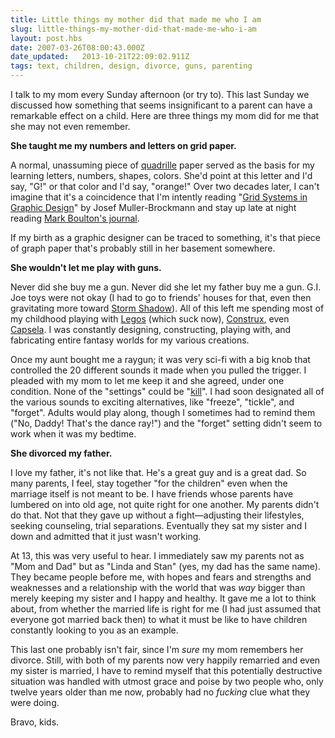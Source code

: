 ```yaml
---
title: Little things my mother did that made me who I am
slug: little-things-my-mother-did-that-made-me-who-i-am
layout: post.hbs
date: 2007-03-26T08:00:43.000Z
date_updated:   2013-10-21T22:09:02.911Z
tags: text, children, design, divorce, guns, parenting
---
```


I talk to my mom every Sunday afternoon (or try to). This last Sunday we discussed how something that seems insignificant to a parent can have a remarkable effect on a child. Here are three things my mom did for me that she may not even remember.<!--more-->

<strong>She taught me my numbers and letters on grid paper.</strong>

A normal, unassuming piece of <a href="http://www.officemax.com/max/solutions/product/prodBlock.jsp?BV_UseBVCookie=yes&expansionOID=-536879522&prodBlockOID=1611440182" title="Of course, I'd get the recycled stuff for my kid">quadrille</a> paper served as the basis for my learning letters, numbers, shapes, colors. She'd point at this letter and I'd say, "G!" or that color and I'd say, "orange!" Over two decades later, I can't imagine that it's a coincidence that I'm intently reading "<a href="http://www.amazon.com/Systems-Graphic-Design-Josef-Muller-Brockmann/dp/3721201450/ref=pd_bbs_sr_1/002-3126818-3446436?ie=UTF8&s=books&qid=1174965083&sr=8-1" title="Buy it from Amazon">Grid Systems in Graphic Design</a>" by Josef Muller-Brockmann and stay up late at night reading <a href="http://www.markboulton.co.uk/journal/comments/five_simple_steps_to_designing_grid_systems_part_1/" title="Five simple steps to designing grid systems">Mark Boulton's journal</a>.

If my birth as a graphic designer can be traced to something, it's that piece of graph paper that's probably still in her basement somewhere.

<strong>She wouldn't let me play with guns.</strong>

Never did she buy me a gun. Never did she let my father buy me a gun. G.I. Joe toys were not okay (I had to go to friends' houses for that, even then gravitating more toward <a href="http://en.wikipedia.org/wiki/Storm_Shadow_(G.I._Joe)" title="Storm Shadow on Wikipedia">Storm Shadow</a>). All of this left me spending most of my childhood playing with <a href="http://www.lego.com/en-US/default.aspx" title="Lego.com">Legos</a> (which suck now), <a href="http://construxion.tripod.com/" title="A fansite for the poor 80s fad">Construx</a>, even <a href="http://www.discoverthis.com/capsela.html" title="Capsela at DiscoverThis.com">Capsela</a>. I was constantly designing, constructing, playing with, and fabricating entire fantasy worlds for my various creations.

Once my aunt bought me a raygun; it was very sci-fi with a big knob that controlled the 20 different sounds it made when you pulled the trigger. I pleaded with my mom to let me keep it and she agreed, under one condition. None of the "settings" could be "<a href="http://gizmodo.com/gadgets/gadgets/star-trek-phaser-remote-looks-stunning-set-to-kill-240771.php" title="Star Trek's phasers were a different story">kill</a>". I had soon designated all of the various sounds to exciting alternatives, like "freeze", "tickle", and "forget". Adults would play along, though I sometimes had to remind them ("No, Daddy! That's the dance ray!") and the "forget" setting didn't seem to work when it was my bedtime.

<strong>She divorced my father.</strong>

I love my father, it's not like that. He's a great guy and is a great dad. So many parents, I feel, stay together "for the children" even when the marriage itself is not meant to be. I have friends whose parents have lumbered on into old age, not quite right for one another. My parents didn't do that. Not that they gave up without a fight&mdash;adjusting their lifestyles, seeking counseling, trial separations. Eventually they sat my sister and I down and admitted that it just wasn't working.

At 13, this was very useful to hear. I immediately saw my parents not as "Mom and Dad" but as "Linda and Stan" (yes, my dad has the same name). They became people before me, with hopes and fears and strengths and weaknesses and a relationship with the world that was <em>way</em> bigger than merely keeping my sister and I happy and healthy. It gave me a lot to think about, from whether the married life is right for me (I had just assumed that everyone got married back then) to what it must be like to have children constantly looking to you as an example.

This last one probably isn't fair, since I'm <em>sure</em> my mom remembers her divorce. Still, with both of my parents now very happily remarried and even my sister is married, I have to remind myself that this potentially destructive situation was handled with utmost grace and poise by two people who, only twelve years older than me now, probably had no <em>fucking</em> clue what they were doing.

Bravo, kids.
